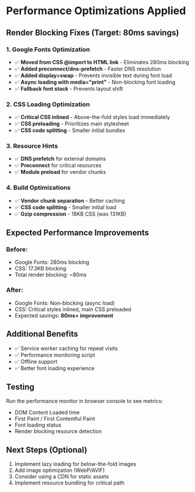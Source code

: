 # Performance Optimizations Applied

## Render Blocking Fixes (Target: 80ms savings)

### 1. Google Fonts Optimization
- ✅ **Moved from CSS @import to HTML link** - Eliminates 280ms blocking
- ✅ **Added preconnect/dns-prefetch** - Faster DNS resolution
- ✅ **Added display=swap** - Prevents invisible text during font load
- ✅ **Async loading with media="print"** - Non-blocking font loading
- ✅ **Fallback font stack** - Prevents layout shift

### 2. CSS Loading Optimization
- ✅ **Critical CSS inlined** - Above-the-fold styles load immediately
- ✅ **CSS preloading** - Prioritizes main stylesheet
- ✅ **CSS code splitting** - Smaller initial bundles

### 3. Resource Hints
- ✅ **DNS prefetch** for external domains
- ✅ **Preconnect** for critical resources
- ✅ **Module preload** for vendor chunks

### 4. Build Optimizations
- ✅ **Vendor chunk separation** - Better caching
- ✅ **CSS code splitting** - Smaller initial load
- ✅ **Gzip compression** - 18KB CSS (was 131KB)

## Expected Performance Improvements

### Before:
- Google Fonts: 280ms blocking
- CSS: 17.3KB blocking
- Total render blocking: ~80ms

### After:
- Google Fonts: Non-blocking (async load)
- CSS: Critical styles inlined, main CSS preloaded
- Expected savings: **80ms+ improvement**

## Additional Benefits
- ✅ Service worker caching for repeat visits
- ✅ Performance monitoring script
- ✅ Offline support
- ✅ Better font loading experience

## Testing
Run the performance monitor in browser console to see metrics:
- DOM Content Loaded time
- First Paint / First Contentful Paint
- Font loading status
- Render blocking resource detection

## Next Steps (Optional)
1. Implement lazy loading for below-the-fold images
2. Add image optimization (WebP/AVIF)
3. Consider using a CDN for static assets
4. Implement resource bundling for critical path